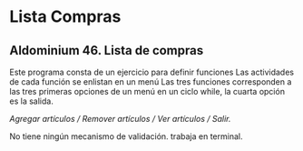 # Lista Compras
## Aldominium 46. Lista de compras

Este programa consta de un ejercicio para definir funciones
Las actividades de cada función se enlistan en un menú
Las tres funciones corresponden a las tres primeras opciones de un 
menú en un ciclo while, la cuarta opción es la salida.

*Agregar artículos / Remover artículos / Ver artículos / Salir.*

No tiene ningún mecanismo de validación.
trabaja en terminal.
